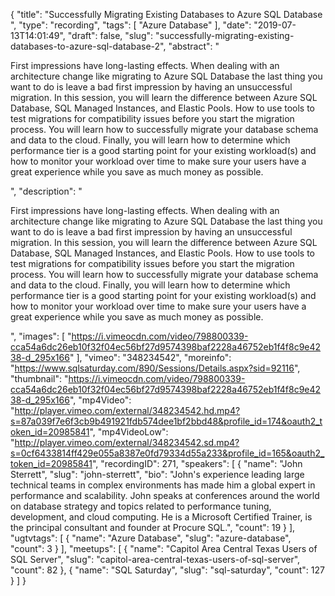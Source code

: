 {
  "title": "Successfully Migrating Existing Databases to Azure SQL Database ",
  "type": "recording",
  "tags": [
    "Azure Database"
  ],
  "date": "2019-07-13T14:01:49",
  "draft": false,
  "slug": "successfully-migrating-existing-databases-to-azure-sql-database-2",
  "abstract": "<p>First impressions have long-lasting effects. When dealing with an architecture change like migrating to Azure SQL Database the last thing you want to do is leave a bad first impression by having an unsuccessful migration. In this session, you will learn the difference between Azure SQL Database, SQL Managed Instances, and Elastic Pools. How to use tools to test migrations for compatibility issues before you start the migration process. You will learn how to successfully migrate your database schema and data to the cloud. Finally, you will learn how to determine which performance tier is a good starting point for your existing workload(s) and how to monitor your workload over time to make sure your users have a great experience while you save as much money as possible.</p>",
  "description": "<p>First impressions have long-lasting effects. When dealing with an architecture change like migrating to Azure SQL Database the last thing you want to do is leave a bad first impression by having an unsuccessful migration. In this session, you will learn the difference between Azure SQL Database, SQL Managed Instances, and Elastic Pools. How to use tools to test migrations for compatibility issues before you start the migration process. You will learn how to successfully migrate your database schema and data to the cloud. Finally, you will learn how to determine which performance tier is a good starting point for your existing workload(s) and how to monitor your workload over time to make sure your users have a great experience while you save as much money as possible.</p>",
  "images": [
    "https://i.vimeocdn.com/video/798800339-cca54a6dc26eb10f32f04ec56bf27d9574398baf2228a46752eb1f4f8c9e4238-d_295x166"
  ],
  "vimeo": "348234542",
  "moreinfo": "https://www.sqlsaturday.com/890/Sessions/Details.aspx?sid=92116",
  "thumbnail": "https://i.vimeocdn.com/video/798800339-cca54a6dc26eb10f32f04ec56bf27d9574398baf2228a46752eb1f4f8c9e4238-d_295x166",
  "mp4Video": "http://player.vimeo.com/external/348234542.hd.mp4?s=87a039f7e6f3cb9b491921fdb574dee1bf2bbd48&profile_id=174&oauth2_token_id=20985841",
  "mp4VideoLow": "http://player.vimeo.com/external/348234542.sd.mp4?s=0cf6433814ff429e055a8387e0fd79334d55a233&profile_id=165&oauth2_token_id=20985841",
  "recordingID": 271,
  "speakers": [
    {
      "name": "John Sterrett",
      "slug": "john-sterrett",
      "bio": "John's experience leading large technical teams in complex environments has made him a global expert in performance and scalability. John speaks at conferences around the world on database strategy and topics related to performance tuning, development, and cloud computing. He is a Microsoft Certified Trainer, is the principal consultant and founder at Procure SQL.",
      "count": 19
    }
  ],
  "ugtvtags": [
    {
      "name": "Azure Database",
      "slug": "azure-database",
      "count": 3
    }
  ],
  "meetups": [
    {
      "name": "Capitol Area Central Texas Users of SQL Server",
      "slug": "capitol-area-central-texas-users-of-sql-server",
      "count": 82
    },
    {
      "name": "SQL Saturday",
      "slug": "sql-saturday",
      "count": 127
    }
  ]
}